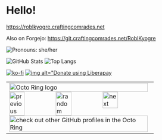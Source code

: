 # Hello!
https://roblkyogre.craftingcomrades.net

Also on Forgejo: https://git.craftingcomrades.net/RoblKyogre

![Pronouns: she/her](https://img.shields.io/endpoint?color=f49898&style=flat-square&url=https%3A%2F%2Fpronoundb.org%2Fshields%2F6340714f95ed6674fbc90b97)

![GitHub Stats](https://github-readme-stats.vercel.app/api?username=RoblKyogre&count_private=true&show_icons=true&theme=transparent)
![Top Langs](https://github-readme-stats.vercel.app/api/top-langs/?username=RoblKyogre&langs_count=5&layout=donut&theme=transparent)

[![ko-fi](https://ko-fi.com/img/githubbutton_sm.svg)](https://ko-fi.com/L3L7KY78Y)
[![img alt="Donate using Liberapay](https://liberapay.com/assets/widgets/donate.svg)](https://liberapay.com/RoblKyogre/donate)

<table><tbody><tr><td><a href="https://octo-ring.com/"><img src="https://octo-ring.com/static/img/widget/top.png" width="99%" alt="Octo Ring logo" align="top"></a><br><a href="https://octo-ring.com/p/RoblKyogre/prev"><img src="https://octo-ring.com/static/img/widget/prev.png" width="33%" alt="previous" align="top" title="previous profile"></a><a href="https://octo-ring.com/p/RoblKyogre/random"><img src="https://octo-ring.com/static/img/widget/random.png" width="33%" alt="random" align="top" title="random profile"></a><a href="https://octo-ring.com/p/RoblKyogre/next"><img src="https://octo-ring.com/static/img/widget/next.png" width="33%" alt="next" align="top" title="next profile"></a><br><a href="https://octo-ring.com/"><img src="https://octo-ring.com/static/img/widget/bottom.png" width="99%" alt="check out other GitHub profiles in the Octo Ring" align="top"></a></td></tr></tbody></table>
